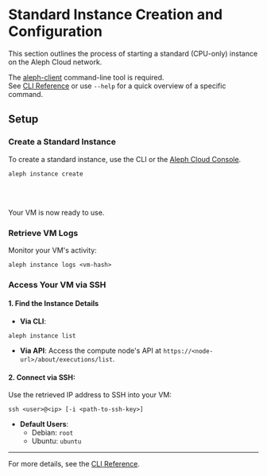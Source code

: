 # Standard Instance Creation and Configuration

This section outlines the process of starting a standard (CPU-only) instance on the Aleph Cloud network.

The [aleph-client](https://github.com/aleph-im/aleph-client/) command-line tool is required.<br>
See [CLI Reference](/devhub/sdks-and-tools/aleph-cli/) or use `--help` for a quick overview of a specific command.

## Setup

### Create a Standard Instance

To create a standard instance, use the CLI or the [Aleph Cloud Console](https://app.aleph.cloud).

```shell
aleph instance create
```
<br/><br/>

Your VM is now ready to use.

### Retrieve VM Logs

Monitor your VM's activity:

```shell
aleph instance logs <vm-hash>
```

### Access Your VM via SSH

#### 1. **Find the Instance Details**

- **Via CLI**:

```shell
aleph instance list
```

- **Via API**: Access the compute node's API at `https://<node-url>/about/executions/list`.

#### 2. **Connect via SSH**:

Use the retrieved IP address to SSH into your VM:

```shell
ssh <user>@<ip> [-i <path-to-ssh-key>]
```

- **Default Users**:
  - Debian: `root`
  - Ubuntu: `ubuntu`

---

For more details, see the [CLI Reference](/devhub/sdks-and-tools/aleph-cli/).
